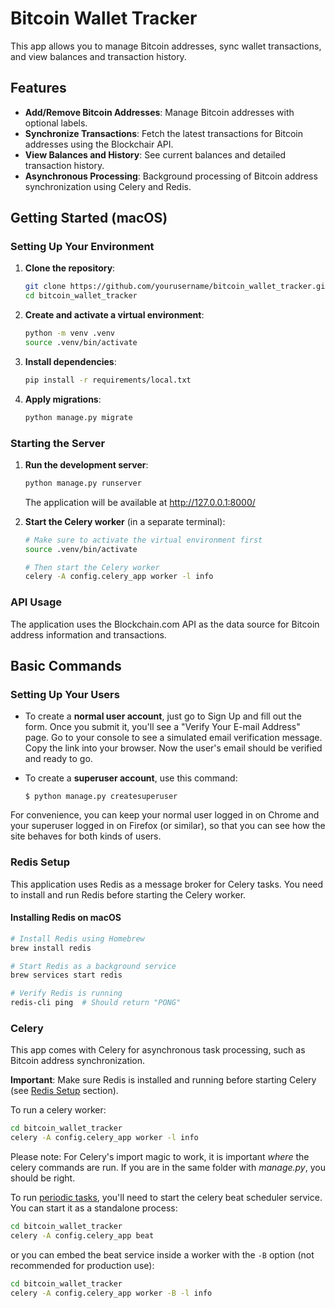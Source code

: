 # Bitcoin Wallet Tracker

This app allows you to manage Bitcoin addresses, sync wallet transactions, and view balances and transaction history.

## Features

- **Add/Remove Bitcoin Addresses**: Manage Bitcoin addresses with optional labels.
- **Synchronize Transactions**: Fetch the latest transactions for Bitcoin addresses using the Blockchair API.
- **View Balances and History**: See current balances and detailed transaction history.
- **Asynchronous Processing**: Background processing of Bitcoin address synchronization using Celery and Redis.

## Getting Started (macOS)

### Setting Up Your Environment

1. **Clone the repository**:
   ```bash
   git clone https://github.com/yourusername/bitcoin_wallet_tracker.git
   cd bitcoin_wallet_tracker
   ```

2. **Create and activate a virtual environment**:
   ```bash
   python -m venv .venv
   source .venv/bin/activate
   ```

3. **Install dependencies**:
   ```bash
   pip install -r requirements/local.txt
   ```

4. **Apply migrations**:
   ```bash
   python manage.py migrate
   ```

### Starting the Server

1. **Run the development server**:
   ```bash
   python manage.py runserver
   ```
   The application will be available at http://127.0.0.1:8000/

2. **Start the Celery worker** (in a separate terminal):
   ```bash
   # Make sure to activate the virtual environment first
   source .venv/bin/activate
   
   # Then start the Celery worker
   celery -A config.celery_app worker -l info
   ```

### API Usage

The application uses the Blockchain.com API as the data source for Bitcoin address information and transactions.

## Basic Commands

### Setting Up Your Users

- To create a **normal user account**, just go to Sign Up and fill out the form. Once you submit it, you'll see a "Verify Your E-mail Address" page. Go to your console to see a simulated email verification message. Copy the link into your browser. Now the user's email should be verified and ready to go.

- To create a **superuser account**, use this command:

      $ python manage.py createsuperuser

For convenience, you can keep your normal user logged in on Chrome and your superuser logged in on Firefox (or similar), so that you can see how the site behaves for both kinds of users.

### Redis Setup

This application uses Redis as a message broker for Celery tasks. You need to install and run Redis before starting the Celery worker.

#### Installing Redis on macOS

```bash
# Install Redis using Homebrew
brew install redis

# Start Redis as a background service
brew services start redis

# Verify Redis is running
redis-cli ping  # Should return "PONG"
```

### Celery

This app comes with Celery for asynchronous task processing, such as Bitcoin address synchronization.

**Important**: Make sure Redis is installed and running before starting Celery (see [Redis Setup](#redis-setup) section).

To run a celery worker:

```bash
cd bitcoin_wallet_tracker
celery -A config.celery_app worker -l info
```

Please note: For Celery's import magic to work, it is important _where_ the celery commands are run. If you are in the same folder with _manage.py_, you should be right.

To run [periodic tasks](https://docs.celeryq.dev/en/stable/userguide/periodic-tasks.html), you'll need to start the celery beat scheduler service. You can start it as a standalone process:

```bash
cd bitcoin_wallet_tracker
celery -A config.celery_app beat
```

or you can embed the beat service inside a worker with the `-B` option (not recommended for production use):

```bash
cd bitcoin_wallet_tracker
celery -A config.celery_app worker -B -l info
```

